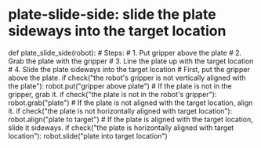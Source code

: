 # plate-slide-side: slide the plate sideways into the target location
def plate_slide_side(robot):
    # Steps:
    #  1. Put gripper above the plate
    #  2. Grab the plate with the gripper
    #  3. Line the plate up with the target location
    #  4. Slide the plate sideways into the target location
    # First, put the gripper above the plate.
    if check("the robot's gripper is not vertically aligned with the plate"):
        robot.put("gripper above plate")
    # If the plate is not in the gripper, grab it.
    if check("the plate is not in the robot's gripper"):
        robot.grab("plate")
    # If the plate is not aligned with the target location, align it.
    if check("the plate is not horizontally aligned with target location"):
        robot.align("plate to target")
    # If the plate is aligned with the target location, slide it sideways.
    if check("the plate is horizontally aligned with target location"):
        robot.slide("plate into target location")